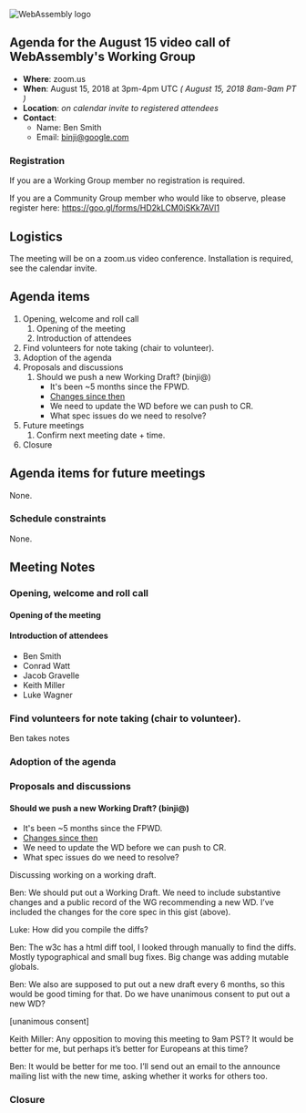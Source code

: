 ![WebAssembly logo](/images/WebAssembly.png)

## Agenda for the August 15 video call of WebAssembly's Working Group

- **Where**: zoom.us
- **When**: August 15, 2018 at 3pm-4pm UTC *( August 15, 2018 8am-9am PT )*
- **Location**: *on calendar invite to registered attendees*
- **Contact**:
    - Name: Ben Smith
    - Email: binji@google.com

### Registration

If you are a Working Group member no registration is required.

If you are a Community Group member who would like to observe, please register
here:
https://goo.gl/forms/HD2kLCM0iSKk7AVl1

## Logistics

The meeting will be on a zoom.us video conference.
Installation is required, see the calendar invite.

## Agenda items

1. Opening, welcome and roll call
    1. Opening of the meeting
    1. Introduction of attendees
1. Find volunteers for note taking (chair to volunteer).
1. Adoption of the agenda
1. Proposals and discussions
    1. Should we push a new Working Draft? (binji@)
       * It's been ~5 months since the FPWD.
       * [Changes since then](https://gist.github.com/binji/147ffc9e1a0f575024d087b91f7abf91)
       * We need to update the WD before we can push to CR.
       * What spec issues do we need to resolve?
1. Future meetings
    1. Confirm next meeting date + time.
1. Closure

## Agenda items for future meetings

None.

### Schedule constraints

None.

## Meeting Notes

### Opening, welcome and roll call

#### Opening of the meeting

#### Introduction of attendees

* Ben Smith
* Conrad Watt
* Jacob Gravelle
* Keith Miller
* Luke Wagner

### Find volunteers for note taking (chair to volunteer).

Ben takes notes

### Adoption of the agenda

### Proposals and discussions

#### Should we push a new Working Draft? (binji@)

  * It's been ~5 months since the FPWD.
  * [Changes since then](https://gist.github.com/binji/147ffc9e1a0f575024d087b91f7abf91)
  * We need to update the WD before we can push to CR.
  * What spec issues do we need to resolve?

Discussing working on a working draft.

Ben: We should put out a Working Draft. We need to include substantive changes and a public record of the WG recommending a new WD. I’ve included the changes for the core spec in this gist (above).

Luke: How did you compile the diffs?

Ben: The w3c has a html diff tool, I looked through manually to find the diffs. Mostly typographical and small bug fixes. Big change was adding mutable globals.

Ben: We also are supposed to put out a new draft every 6 months, so this would be good timing for that. Do we have unanimous consent to put out a new WD?

[unanimous consent]

Keith Miller: Any opposition to moving this meeting to 9am PST? It would be better for me, but perhaps it’s better for Europeans at this time?

Ben: It would be better for me too. I’ll send out an email to the announce mailing list with the new time, asking whether it works for others too.

### Closure
